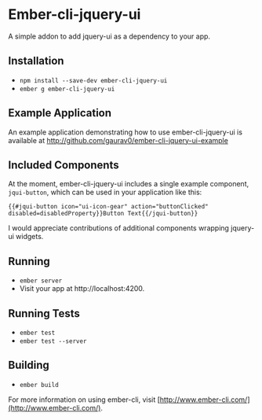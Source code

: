 # Ember-cli-jquery-ui

A simple addon to add jquery-ui as a dependency to your app.

## Installation

* `npm install --save-dev ember-cli-jquery-ui`
* `ember g ember-cli-jquery-ui`

## Example Application

An example application demonstrating how to use ember-cli-jquery-ui is available at
http://github.com/gaurav0/ember-cli-jquery-ui-example

## Included Components

At the moment, ember-cli-jquery-ui includes a single example component, `jqui-button`,
which can be used in your application like this:

`{{#jqui-button icon="ui-icon-gear" action="buttonClicked" disabled=disabledProperty}}Button Text{{/jqui-button}}`

I would appreciate contributions of additional components wrapping jquery-ui widgets.

## Running

* `ember server`
* Visit your app at http://localhost:4200.

## Running Tests

* `ember test`
* `ember test --server`

## Building

* `ember build`

For more information on using ember-cli, visit [http://www.ember-cli.com/](http://www.ember-cli.com/).
